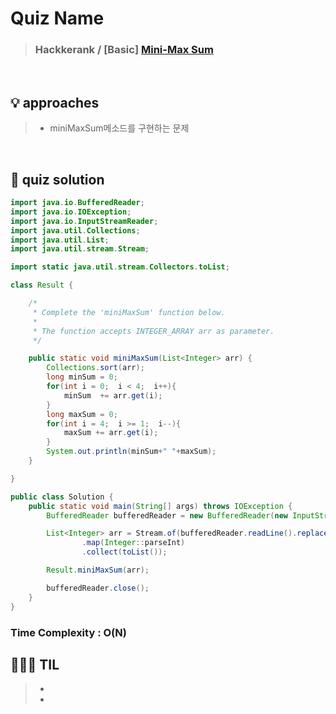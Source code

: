 # Quiz Name
> ### Hackkerank / [Basic] <a href = "https://www.hackerrank.com/challenges/one-week-preparation-kit-mini-max-sum/problem?isFullScreen=true&h_l=interview&playlist_slugs%5B%5D=preparation-kits&playlist_slugs%5B%5D=one-week-preparation-kit&playlist_slugs%5B%5D=one-week-day-one"> Mini-Max Sum </a>

<br>

## 💡 approaches
>  - miniMaxSum메소드를 구현하는 문제

<br>

## 🔑 quiz solution

```java
import java.io.BufferedReader;
import java.io.IOException;
import java.io.InputStreamReader;
import java.util.Collections;
import java.util.List;
import java.util.stream.Stream;

import static java.util.stream.Collectors.toList;

class Result {

    /*
     * Complete the 'miniMaxSum' function below.
     *
     * The function accepts INTEGER_ARRAY arr as parameter.
     */

    public static void miniMaxSum(List<Integer> arr) {
        Collections.sort(arr);
        long minSum = 0;
        for(int i = 0;  i < 4;  i++){
            minSum  += arr.get(i);
        }
        long maxSum = 0;
        for(int i = 4;  i >= 1;  i--){
            maxSum += arr.get(i);
        }
        System.out.println(minSum+" "+maxSum);
    }

}

public class Solution {
    public static void main(String[] args) throws IOException {
        BufferedReader bufferedReader = new BufferedReader(new InputStreamReader(System.in));

        List<Integer> arr = Stream.of(bufferedReader.readLine().replaceAll("\\s+$", "").split(" "))
                .map(Integer::parseInt)
                .collect(toList());

        Result.miniMaxSum(arr);

        bufferedReader.close();
    }
}

```
### Time Complexity : O(N)
## 👩🏻‍🏫 TIL
>  -
>  -

